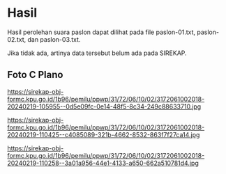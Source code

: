 # Hasil

Hasil perolehan suara paslon dapat dilihat pada file paslon-01.txt, paslon-02.txt, dan paslon-03.txt.

Jika tidak ada, artinya data tersebut belum ada pada SIREKAP.

## Foto C Plano

https://sirekap-obj-formc.kpu.go.id/1b96/pemilu/ppwp/31/72/06/10/02/3172061002018-20240219-105955--0d5e09fc-0e14-48f5-8c34-249c88633710.jpg

https://sirekap-obj-formc.kpu.go.id/1b96/pemilu/ppwp/31/72/06/10/02/3172061002018-20240219-110425--c4085089-321b-4662-8532-863f7f27ca14.jpg

https://sirekap-obj-formc.kpu.go.id/1b96/pemilu/ppwp/31/72/06/10/02/3172061002018-20240219-110258--3a01a956-44e1-4133-a650-662a510781d4.jpg
